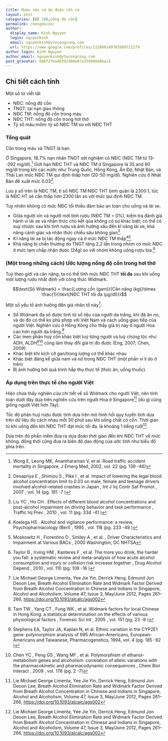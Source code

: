 ```yaml
---
title: Rượu vào và dự đoán cồn ra
layout: post
categories: [NĐ 100,nồng độ cồn]
permalink: /nongdocon/
author:
  display_name: Kinh Nguyen
  login: nguyenkinh
  email: nguyenkinh@ytecongcong.com
  url: https://www.google.com/profiles/112009149785989721279
author_login: Kinh Nguyen
author_email: nguyenkinh@ytecongcong.com
post_gravatar: 886f27ba4b392d00e87a35990840ba13
---
```

## Chi tiết cách tính

Một số từ viết tắt

- NĐC: nồng độ cồn
- TNGT: tai nạn giao thông
- NĐC TM: nồng độ cồn trong máu
- NĐC THT: nồng độ cồn trong hơi thở
- Tỷ số máu:mồm: tỷ số NĐC TM so với NĐC THT

### Tổng quát

Cồn trong máu và TNGT là bạn.

Ở Singapore, 18.7% nạn nhân TNGT xét nghiệm có NĐC (NĐC TM từ 13--292 mg/dl).[^2] Giới hạn NĐC THT và NĐC TM ở Singapore là 35 and 80 mg/dl trong khi các nước như Trung Quốc, Hồng Kông, Ấn Độ, Nhật Bản, và Thái Lan mức NĐC TM qui định thấp hơn (20-50 mg/dl). Nghiên cứu ở Nhật Bản đề xuất mức 0.03[^5].

Lưu ý số trên là NĐC TM, tỉ số NĐC TM:NĐC THT bình quân là 2300:1, tức là NĐC HT sẽ cần thấp hơn 2300 lần so với mức qui định NĐC TM.

Tuy nhiên không có mức NĐC tối thiểu đảm bảo an toàn cho uống và lái xe.

- Giữa người xỉn và người mới tỉnh rượu (NĐC TM = 0%), kiểm tra đánh giá hành vi lái xe và nhận thức cho kết qủa không có sự khác biệt; có thể có suy nhược sau khi tỉnh rượu và ảnh hưởng xấu đến kĩ năng lái xe, khả năng cảnh giác và nhận thức chiều sâu không gian[^10].
- Kĩ năng lái xe bị tác động ngay cả ở mức NĐC TM thấp[^6][^7].
- Khả năng bị chấn thương do TNGT tăng 2,2 lần trong nhóm có mức NĐC ở mức tạm chấp nhận được (24g) so với nhóm không uống rượu bia.[^9]

### (Một trong những cách) Ước lượng nồng độ cồn trong hơi thở

Tuỳ theo giới và cân nặng, ta có thể tính mức NĐC THT **tối đa** sau khi uống một lượng rượu nhất định với công thức Widmark.

$$\text{Số Widmark} = \frac{Lượng cồn (gam)}{Cân nặng (kg)}\times \frac{1}{\text{NĐC THT tối đa (μg/dl)}}$$

Một số yếu tố ảnh hưởng đến giá nhân tố này[^1]:

- Số Widmark đa số được tính từ số liệu của người da trắng, khi đã ăn no, và do đó có thể ko phù phợp với Việt Nam và cách uống giao tiếp của người Việt. Nghiên cứu ở Hồng Kông cho thấy giá trị này ở người Hoa cao hơn người da trắng.[^8] 
- Các men phân huỷ cồn khác biệt tuỳ từng người và tuỳ chủng tộc như ADH, ALDH[^3][^4] cũng làm thay đổi giá trị đo được (Eng, 2007; Chen, 2009).
- Khác biệt khi kích cỡ gan/trọng lượng cơ thể khác nhau
- Khác biệt đáng kể giữa nam và nữ trong NĐC THT (một phần vì lí do ở trên)
- Bị ảnh hưởng bới quá trình hấp thụ thực tế (thức ăn, uống thuốc).

### Áp dụng trên thực tế cho người Việt

Hiện chưa thấy nghiên cứu chi tiết về số Widmark cho người Việt, nên tính toán dưới đây dựa trên nghiên cứu trên người Hoa ở Singapore[^1] (dù gì cũng giống người Việt hơn Tây). 

Tốc độ phân huỷ rượu được tính dựa trên mô hình hồi quy tuyến tính dựa trên dữ liệu đo cách nhau mỗi 30 phút sau khi uống chất có cồn. Thời gian từ khi uống đến khi NĐC THT đạt mức tối đa. là khoảng 1 tiếng rưỡi[^1].

Dựa trên đó phần mềm đưa ra dựa đoán thời gian đến khi NĐC THT về mức không. đồng thời cũng đưa ra biên độ dao động của ước tính như biểu đồ phía trên.


[^1]: Lie Michael George Limenta, Yee Jie Yin, Derrick Heng, Edmund Jon Deoon Lee, Breath Alcohol Elimination Rate and Widmark Factor Derived from Breath Alcohol Concentration in Chinese and Indians in Singapore, Alcohol and Alcoholism, Volume 47, Issue 3, May/June 2012, Pages 261–266, https://doi.org/10.1093/alcalc/ags002 
[^2]: Wong E,  Leong MK,  Anantharaman V, et al. Road traffic accident mortality in Singapore, J Emerg Med, 2002, vol. 22 (pg. 139 -46)
[^3]: Stephens EA,  Taylor JA,  Kaplan N, et al. Ethnic variation in the CYP2E1 gene: polymorphism analysis of 695 African-Americans, European-Americans and Taiwanese, Pharmacogenetics, 1994, vol. 4 (pg. 185 -92 )
[^4]: Chen YC ,  Peng GS ,  Wang MF , et al. Polymorphism of ethanol-metabolism genes and alcoholism: correlation of allelic variations with the pharmacokinetic and pharmacodynamic consequences , Chem Biol Interact , 2009 , vol. 178 (pg. 2 -7)
[^5]: Desapriya E ,  Shimizu S ,  Pike I , et al. Impact of lowering the legal blood alcohol concentration limit to 0.03 on male, female and teenage drivers involved alcohol-related crashes in Japan , Int J Inj Contr Saf Promot , 2007 , vol. 14 (pg. 181 -7 )
[^6]: Koelega HS . Alcohol and vigilance performance: a review, Psychopharmacology (Berl) , 1995 , vol. 118 (pg. 233 -49 )
[^7]: Moskowitz H ,  Fiorentino D ,  Smiley A , et al. , Driver Characteristics and Impairment at Various BACs , 2000 Washington, DC NHTSA
[^8]: Tam TW ,  Yang CT ,  Fung WK , et al. Widmark factors for local Chinese in Hong Kong: a statistical determination on the effects of various physiological factors , Forensic Sci Int , 2005 , vol. 151 (pg. 23 -9 )
[^9]: Taylor B ,  Irving HM ,  Kanteres F , et al. The more you drink, the harder you fall: a systematic review and meta-analysis of how acute alcohol consumption and injury or collision risk increase together , Drug Alcohol Depend , 2010 , vol. 110 (pg. 108 -16 )
[^10]: Liu YC ,  Ho CH . Effects of different blood alcohol concentrations and post-alcohol impairment on driving behavior and task performance , Traffic Inj Prev , 2010 , vol. 11 (pg. 334 -41 )
